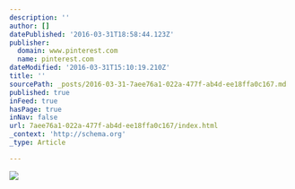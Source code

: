 ```yaml
---
description: ''
author: []
datePublished: '2016-03-31T18:58:44.123Z'
publisher:
  domain: www.pinterest.com
  name: pinterest.com
dateModified: '2016-03-31T15:10:19.210Z'
title: ''
sourcePath: _posts/2016-03-31-7aee76a1-022a-477f-ab4d-ee18ffa0c167.md
published: true
inFeed: true
hasPage: true
inNav: false
url: 7aee76a1-022a-477f-ab4d-ee18ffa0c167/index.html
_context: 'http://schema.org'
_type: Article

---
```

![](https://s-media-cache-ak0.pinimg.com/564x/56/75/9e/56759ece412e9f226bb00122cf1ab8b9.jpg)